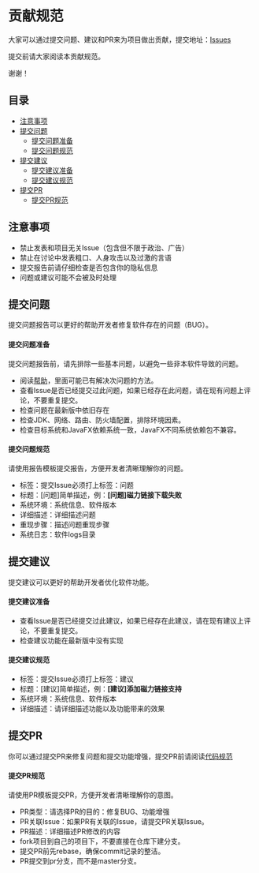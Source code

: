 # 贡献规范

大家可以通过提交问题、建议和PR来为项目做出贡献，提交地址：[Issues](https://gitee.com/acgist/snail/issues)

提交前请大家阅读本贡献规范。

谢谢！

## 目录

* [注意事项](#注意事项)
* [提交问题](#提交问题)
	* [提交问题准备](#提交问题准备)
	* [提交问题规范](#提交问题规范)
* [提交建议](#提交建议)
	* [提交建议准备](#提交建议准备)
	* [提交建议规范](#提交建议规范)
* [提交PR](#提交PR)
	* [提交PR规范](#提交PR规范)

## 注意事项

* 禁止发表和项目无关Issue（包含但不限于政治、广告）
* 禁止在讨论中发表粗口、人身攻击以及过激的言语
* 提交报告前请仔细检查是否包含你的隐私信息
* 问题或建议可能不会被及时处理

## 提交问题

提交问题报告可以更好的帮助开发者修复软件存在的问题（BUG）。

#### 提交问题准备

提交问题报告前，请先排除一些基本问题，以避免一些非本软件导致的问题。

* 阅读[帮助](https://gitee.com/acgist/snail/wikis)，里面可能已有解决次问题的方法。
* 查看Issue是否已经提交过此问题，如果已经存在此问题，请在现有问题上评论，不要重复提交。
* 检查问题在最新版中依旧存在
* 检查JDK、网络、路由、防火墙配置，排除环境因素。
* 检查目标系统和JavaFX依赖系统一致，JavaFX不同系统依赖包不兼容。

#### 提交问题规范

请使用报告模板提交报告，方便开发者清晰理解你的问题。

* 标签：提交Issue必须打上标签：问题
* 标题：[问题]简单描述，例：**[问题]磁力链接下载失败**
* 系统环境：系统信息、软件版本
* 详细描述：详细描述问题
* 重现步骤：描述问题重现步骤
* 系统日志：软件logs目录

## 提交建议

提交建议可以更好的帮助开发者优化软件功能。

#### 提交建议准备

* 查看Issue是否已经提交过此建议，如果已经存在此建议，请在现有建议上评论，不要重复提交。
* 检查建议功能在最新版中没有实现

#### 提交建议规范

* 标签：提交Issue必须打上标签：建议
* 标题：[建议]简单描述，例：**[建议]添加磁力链接支持**
* 系统环境：系统信息、软件版本
* 详细描述：请详细描述功能以及功能带来的效果

## 提交PR

你可以通过提交PR来修复问题和提交功能增强，提交PR前请阅读[代码规范](./CODE_OF_CONDUCT.md)

#### 提交PR规范

请使用PR模板提交PR，方便开发者清晰理解你的意图。

* PR类型：请选择PR的目的：修复BUG、功能增强
* PR关联Issue：如果PR有关联的Issue，请提交PR关联Issue。
* PR描述：详细描述PR修改的内容
* fork项目到自己的项目下，不要直接在仓库下建分支。
* 提交PR前先rebase，确保commit记录的整洁。
* PR提交到pr分支，而不是master分支。
